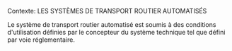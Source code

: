 Contexte: LES SYSTÈMES DE TRANSPORT ROUTIER AUTOMATISÉS

Le système de transport routier automatisé est soumis à des conditions d'utilisation définies par le concepteur du système technique tel que défini par voie réglementaire.